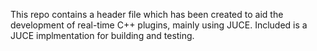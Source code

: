 This repo contains a header file which has been created to aid the development of real-time C++ plugins, mainly using JUCE. Included is a JUCE implmentation for building and testing.
